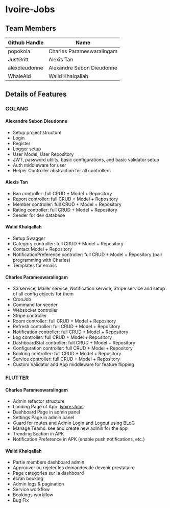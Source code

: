 # Ivoire-Jobs

## Team Members

| Github Handle | Name                       |
|---------------|----------------------------|
| popokola      | Charles Parameswaralingam  |
| JustGritt     | Alexis Tan                 |
| alexdieudonne | Alexandre Sebon Dieudonne  |
| WhaleAid      | Walid Khalqallah           |

## Details of Features

### GOLANG

#### Alexandre Sebon Dieudonne
- Setup project structure
- Login
- Register
- Logger setup
- User Model, User Repository
- JWT, password utility, basic configurations, and basic validator setup
- Auth middleware for user
- Helper Controller abstraction for all controllers

#### Alexis Tan
- Ban controller: full CRUD + Model + Repository
- Report controller: full CRUD + Model + Repository
- Member controller: full CRUD + Model + Repository
- Rating controller: full CRUD + Model + Repository
- Seeder for dev database

#### Walid Khalqallah
- Setup Swagger
- Category controller: full CRUD + Model + Repository
- Contact Model + Repository
- NotificationPreference controller: full CRUD + Model + Repository (pair programming with Charles)
- Templates for emails

#### Charles Parameswaralingam
- S3 service, Mailer service, Notification service, Stripe service and setup of all config objects for them
- CronJob
- Command for seeder
- Websocket controller
- Stripe controller
- Room controller: full CRUD + Model + Repository
- Refresh controller: full CRUD + Model + Repository
- Notification controller: full CRUD + Model + Repository
- Log controller: full CRUD + Model + Repository
- DashboardStat controller: full CRUD + Model + Repository
- Configuration controller: full CRUD + Model + Repository
- Booking controller: full CRUD + Model + Repository
- Service controller: full CRUD + Model + Repository
- Custom Validator and App middleware for feature flipping

### FLUTTER

#### Charles Parameswaralingam
- Admin refactor structure
- Landing Page of App: [Ivoire-Jobs](https://ivoire-jobs.vercel.app)
- Dashboard Page in admin panel
- Settings Page in admin panel
- Guard for routes and Admin Login and Logout using BLoC
- Manage Teams: see and create new admin for the app
- Trending Section in APK
- Notification Preference in APK (enable push notifications, etc.)

#### Walid Khalqallah
- Partie members dashboard admin
- Approuver ou rejeter les demandes de devenir prestataire
- Page categories sur la dashboard
- écran booking
- Admin logs & pagination
- Service workflow
- Bookings workflow
- Bug Fix
